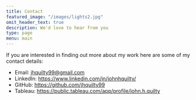 ```yaml
---
title: Contact
featured_image: "/images/lights2.jpg"
omit_header_text: true
description: We'd love to hear from you
type: page
menu: main
---
```


If you are interested in finding out more about my work here are some of my contact details:

- Email: jhquilty99@gmail.com
- LinkedIn: https://www.linkedin.com/in/johnhquilty/
- GitHub: https://github.com/jhquilty99
- Tableau: https://public.tableau.com/app/profile/john.h.quilty
